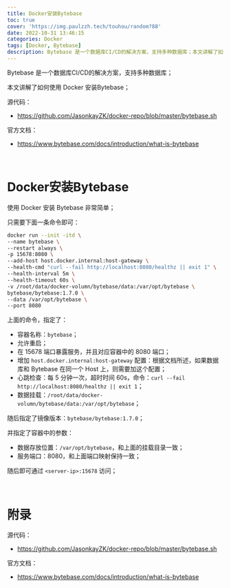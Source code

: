 ```yaml
---
title: Docker安装Bytebase
toc: true
cover: 'https://img.paulzzh.tech/touhou/random?88'
date: 2022-10-31 13:46:15
categories: Docker
tags: [Docker, Bytebase]
description: Bytebase 是一个数据库CI/CD的解决方案，支持多种数据库；本文讲解了如何使用 Docker 安装Bytebase；
---
```


Bytebase 是一个数据库CI/CD的解决方案，支持多种数据库；

本文讲解了如何使用 Docker 安装Bytebase；

源代码：

-   https://github.com/JasonkayZK/docker-repo/blob/master/bytebase.sh

官方文档：

-   https://www.bytebase.com/docs/introduction/what-is-bytebase

<br/>

<!--more-->

# **Docker安装Bytebase**

使用 Docker 安装 Bytebase 非常简单；

只需要下面一条命令即可：

```bash
docker run --init -itd \
--name bytebase \
--restart always \
-p 15678:8080 \
--add-host host.docker.internal:host-gateway \
--health-cmd "curl --fail http://localhost:8080/healthz || exit 1" \
--health-interval 5m \
--health-timeout 60s \
-v /root/data/docker-volumn/bytebase/data:/var/opt/bytebase \
bytebase/bytebase:1.7.0 \
--data /var/opt/bytebase \
--port 8080
```

上面的命令，指定了：

-   容器名称：`bytebase`；
-   允许重启；
-   在 15678 端口暴露服务，并且对应容器中的 8080 端口；
-   增加 `host.docker.internal:host-gateway` 配置：根据文档所述，如果数据库和 Bytebase 在同一个 Host 上，则需要加这个配置；
-   心跳检查：每 5 分钟一次，超时时间 60s，命令：`curl --fail http://localhost:8080/healthz || exit 1`；
-   数据挂载：`/root/data/docker-volumn/bytebase/data:/var/opt/bytebase`；

随后指定了镜像版本：`bytebase/bytebase:1.7.0`；

并指定了容器中的参数：

-   数据存放位置：`/var/opt/bytebase`，和上面的挂载目录一致；
-   服务端口：8080，和上面端口映射保持一致；

随后即可通过 `<server-ip>:15678` 访问；

<br/>

# **附录**

源代码：

-   https://github.com/JasonkayZK/docker-repo/blob/master/bytebase.sh

官方文档：

-   https://www.bytebase.com/docs/introduction/what-is-bytebase


<br/>

